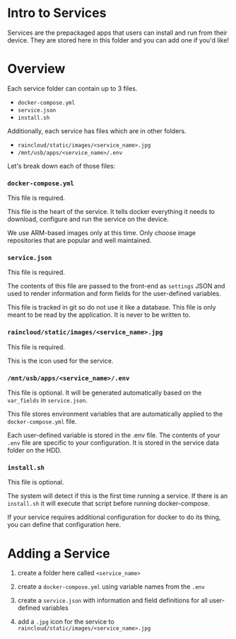 # Intro to Services

Services are the prepackaged apps that users can install and run from their device.
They are stored here in this folder and you can add one if you'd like!

# Overview

Each service folder can contain up to 3 files.

- `docker-compose.yml`
- `service.json`
- `install.sh`

Additionally, each service has files which are in other folders.

- `raincloud/static/images/<service_name>.jpg`
- `/mnt/usb/apps/<service_name>/.env`

Let's break down each of those files:

### `docker-compose.yml`

This file is required.

This file is the heart of the service. It tells docker everything it needs to download,
configure and run the service on the device.

We use ARM-based images only at this time. Only choose image repositories that are popular and well maintained.

### `service.json`

This file is required.

The contents of this file are passed to the front-end as `settings` JSON and used
to render information and form fields for the user-defined variables.

This file is tracked in git so do not use it like a database. This file is only meant to be read by the application. It is never to be written to.

### `raincloud/static/images/<service_name>.jpg`

This file is required.

This is the icon used for the service.

### `/mnt/usb/apps/<service_name>/.env`

This file is optional. It will be generated automatically based on the `var_fields` in `service.json`.

This file stores environment variables that are automatically applied to the `docker-compose.yml` file.

Each user-defined variable is stored in the .env file. The contents of your `.env` file are specific to your configuration. It is stored in the service data folder on the HDD.

### `install.sh`

This file is optional.

The system will detect if this is the first time running a service. If there is an `install.sh` it will execute that script before running docker-compose.

If your service requires additional configuration for docker to do its thing, you can define that configuration here.

# Adding a Service

1. create a folder here called `<service_name>`

2. create a `docker-compose.yml` using variable names from the `.env`

3. create a `service.json` with information and field definitions for all user-defined variables

4. add a `.jpg` icon for the service to `raincloud/static/images/<service_name>.jpg`
